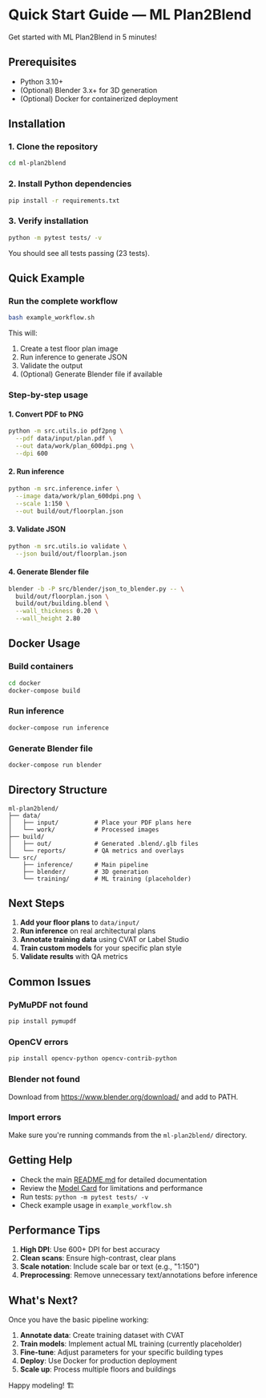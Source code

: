 # Quick Start Guide — ML Plan2Blend

Get started with ML Plan2Blend in 5 minutes!

## Prerequisites

- Python 3.10+
- (Optional) Blender 3.x+ for 3D generation
- (Optional) Docker for containerized deployment

## Installation

### 1. Clone the repository

```bash
cd ml-plan2blend
```

### 2. Install Python dependencies

```bash
pip install -r requirements.txt
```

### 3. Verify installation

```bash
python -m pytest tests/ -v
```

You should see all tests passing (23 tests).

## Quick Example

### Run the complete workflow

```bash
bash example_workflow.sh
```

This will:
1. Create a test floor plan image
2. Run inference to generate JSON
3. Validate the output
4. (Optional) Generate Blender file if available

### Step-by-step usage

#### 1. Convert PDF to PNG

```bash
python -m src.utils.io pdf2png \
  --pdf data/input/plan.pdf \
  --out data/work/plan_600dpi.png \
  --dpi 600
```

#### 2. Run inference

```bash
python -m src.inference.infer \
  --image data/work/plan_600dpi.png \
  --scale 1:150 \
  --out build/out/floorplan.json
```

#### 3. Validate JSON

```bash
python -m src.utils.io validate \
  --json build/out/floorplan.json
```

#### 4. Generate Blender file

```bash
blender -b -P src/blender/json_to_blender.py -- \
  build/out/floorplan.json \
  build/out/building.blend \
  --wall_thickness 0.20 \
  --wall_height 2.80
```

## Docker Usage

### Build containers

```bash
cd docker
docker-compose build
```

### Run inference

```bash
docker-compose run inference
```

### Generate Blender file

```bash
docker-compose run blender
```

## Directory Structure

```
ml-plan2blend/
├── data/
│   ├── input/          # Place your PDF plans here
│   └── work/           # Processed images
├── build/
│   ├── out/            # Generated .blend/.glb files
│   └── reports/        # QA metrics and overlays
└── src/
    ├── inference/      # Main pipeline
    ├── blender/        # 3D generation
    └── training/       # ML training (placeholder)
```

## Next Steps

1. **Add your floor plans** to `data/input/`
2. **Run inference** on real architectural plans
3. **Annotate training data** using CVAT or Label Studio
4. **Train custom models** for your specific plan style
5. **Validate results** with QA metrics

## Common Issues

### PyMuPDF not found

```bash
pip install pymupdf
```

### OpenCV errors

```bash
pip install opencv-python opencv-contrib-python
```

### Blender not found

Download from https://www.blender.org/download/ and add to PATH.

### Import errors

Make sure you're running commands from the `ml-plan2blend/` directory.

## Getting Help

- Check the main [README.md](README.md) for detailed documentation
- Review the [Model Card](MODEL_CARD.md) for limitations and performance
- Run tests: `python -m pytest tests/ -v`
- Check example usage in `example_workflow.sh`

## Performance Tips

1. **High DPI**: Use 600+ DPI for best accuracy
2. **Clean scans**: Ensure high-contrast, clear plans
3. **Scale notation**: Include scale bar or text (e.g., "1:150")
4. **Preprocessing**: Remove unnecessary text/annotations before inference

## What's Next?

Once you have the basic pipeline working:

1. **Annotate data**: Create training dataset with CVAT
2. **Train models**: Implement actual ML training (currently placeholder)
3. **Fine-tune**: Adjust parameters for your specific building types
4. **Deploy**: Use Docker for production deployment
5. **Scale up**: Process multiple floors and buildings

Happy modeling! 🏗️
